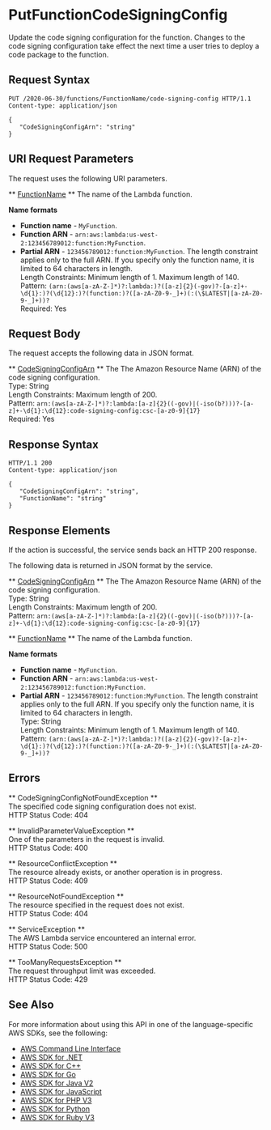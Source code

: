 # PutFunctionCodeSigningConfig<a name="API_PutFunctionCodeSigningConfig"></a>

Update the code signing configuration for the function\. Changes to the code signing configuration take effect the next time a user tries to deploy a code package to the function\. 

## Request Syntax<a name="API_PutFunctionCodeSigningConfig_RequestSyntax"></a>

```
PUT /2020-06-30/functions/FunctionName/code-signing-config HTTP/1.1
Content-type: application/json

{
   "CodeSigningConfigArn": "string"
}
```

## URI Request Parameters<a name="API_PutFunctionCodeSigningConfig_RequestParameters"></a>

The request uses the following URI parameters\.

 ** [FunctionName](#API_PutFunctionCodeSigningConfig_RequestSyntax) **   <a name="SSS-PutFunctionCodeSigningConfig-request-FunctionName"></a>
The name of the Lambda function\.  

**Name formats**
+  **Function name** \- `MyFunction`\.
+  **Function ARN** \- `arn:aws:lambda:us-west-2:123456789012:function:MyFunction`\.
+  **Partial ARN** \- `123456789012:function:MyFunction`\.
The length constraint applies only to the full ARN\. If you specify only the function name, it is limited to 64 characters in length\.  
Length Constraints: Minimum length of 1\. Maximum length of 140\.  
Pattern: `(arn:(aws[a-zA-Z-]*)?:lambda:)?([a-z]{2}(-gov)?-[a-z]+-\d{1}:)?(\d{12}:)?(function:)?([a-zA-Z0-9-_]+)(:(\$LATEST|[a-zA-Z0-9-_]+))?`   
Required: Yes

## Request Body<a name="API_PutFunctionCodeSigningConfig_RequestBody"></a>

The request accepts the following data in JSON format\.

 ** [CodeSigningConfigArn](#API_PutFunctionCodeSigningConfig_RequestSyntax) **   <a name="SSS-PutFunctionCodeSigningConfig-request-CodeSigningConfigArn"></a>
The The Amazon Resource Name \(ARN\) of the code signing configuration\.  
Type: String  
Length Constraints: Maximum length of 200\.  
Pattern: `arn:(aws[a-zA-Z-]*)?:lambda:[a-z]{2}((-gov)|(-iso(b?)))?-[a-z]+-\d{1}:\d{12}:code-signing-config:csc-[a-z0-9]{17}`   
Required: Yes

## Response Syntax<a name="API_PutFunctionCodeSigningConfig_ResponseSyntax"></a>

```
HTTP/1.1 200
Content-type: application/json

{
   "CodeSigningConfigArn": "string",
   "FunctionName": "string"
}
```

## Response Elements<a name="API_PutFunctionCodeSigningConfig_ResponseElements"></a>

If the action is successful, the service sends back an HTTP 200 response\.

The following data is returned in JSON format by the service\.

 ** [CodeSigningConfigArn](#API_PutFunctionCodeSigningConfig_ResponseSyntax) **   <a name="SSS-PutFunctionCodeSigningConfig-response-CodeSigningConfigArn"></a>
The The Amazon Resource Name \(ARN\) of the code signing configuration\.  
Type: String  
Length Constraints: Maximum length of 200\.  
Pattern: `arn:(aws[a-zA-Z-]*)?:lambda:[a-z]{2}((-gov)|(-iso(b?)))?-[a-z]+-\d{1}:\d{12}:code-signing-config:csc-[a-z0-9]{17}` 

 ** [FunctionName](#API_PutFunctionCodeSigningConfig_ResponseSyntax) **   <a name="SSS-PutFunctionCodeSigningConfig-response-FunctionName"></a>
The name of the Lambda function\.  

**Name formats**
+  **Function name** \- `MyFunction`\.
+  **Function ARN** \- `arn:aws:lambda:us-west-2:123456789012:function:MyFunction`\.
+  **Partial ARN** \- `123456789012:function:MyFunction`\.
The length constraint applies only to the full ARN\. If you specify only the function name, it is limited to 64 characters in length\.  
Type: String  
Length Constraints: Minimum length of 1\. Maximum length of 140\.  
Pattern: `(arn:(aws[a-zA-Z-]*)?:lambda:)?([a-z]{2}(-gov)?-[a-z]+-\d{1}:)?(\d{12}:)?(function:)?([a-zA-Z0-9-_]+)(:(\$LATEST|[a-zA-Z0-9-_]+))?` 

## Errors<a name="API_PutFunctionCodeSigningConfig_Errors"></a>

 ** CodeSigningConfigNotFoundException **   
The specified code signing configuration does not exist\.  
HTTP Status Code: 404

 ** InvalidParameterValueException **   
One of the parameters in the request is invalid\.  
HTTP Status Code: 400

 ** ResourceConflictException **   
The resource already exists, or another operation is in progress\.  
HTTP Status Code: 409

 ** ResourceNotFoundException **   
The resource specified in the request does not exist\.  
HTTP Status Code: 404

 ** ServiceException **   
The AWS Lambda service encountered an internal error\.  
HTTP Status Code: 500

 ** TooManyRequestsException **   
The request throughput limit was exceeded\.  
HTTP Status Code: 429

## See Also<a name="API_PutFunctionCodeSigningConfig_SeeAlso"></a>

For more information about using this API in one of the language\-specific AWS SDKs, see the following:
+  [AWS Command Line Interface](https://docs.aws.amazon.com/goto/aws-cli/lambda-2015-03-31/PutFunctionCodeSigningConfig) 
+  [AWS SDK for \.NET](https://docs.aws.amazon.com/goto/DotNetSDKV3/lambda-2015-03-31/PutFunctionCodeSigningConfig) 
+  [AWS SDK for C\+\+](https://docs.aws.amazon.com/goto/SdkForCpp/lambda-2015-03-31/PutFunctionCodeSigningConfig) 
+  [AWS SDK for Go](https://docs.aws.amazon.com/goto/SdkForGoV1/lambda-2015-03-31/PutFunctionCodeSigningConfig) 
+  [AWS SDK for Java V2](https://docs.aws.amazon.com/goto/SdkForJavaV2/lambda-2015-03-31/PutFunctionCodeSigningConfig) 
+  [AWS SDK for JavaScript](https://docs.aws.amazon.com/goto/AWSJavaScriptSDK/lambda-2015-03-31/PutFunctionCodeSigningConfig) 
+  [AWS SDK for PHP V3](https://docs.aws.amazon.com/goto/SdkForPHPV3/lambda-2015-03-31/PutFunctionCodeSigningConfig) 
+  [AWS SDK for Python](https://docs.aws.amazon.com/goto/boto3/lambda-2015-03-31/PutFunctionCodeSigningConfig) 
+  [AWS SDK for Ruby V3](https://docs.aws.amazon.com/goto/SdkForRubyV3/lambda-2015-03-31/PutFunctionCodeSigningConfig) 